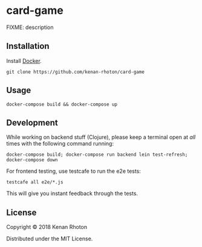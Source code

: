 # card-game

FIXME: description

## Installation

Install [Docker](https://store.docker.com/search?type=edition&offering=community).

`git clone https://github.com/kenan-rhoton/card-game`

## Usage

`docker-compose build && docker-compose up`

## Development

While working on backend stuff (Clojure), please keep a terminal open at *all* times with the following command running:

`docker-compose build; docker-compose run backend lein test-refresh; docker-compose down`

For frontend testing, use testcafe to run the e2e tests:

`testcafe all e2e/*.js`

This will give you instant feedback through the tests.

## License

Copyright © 2018 Kenan Rhoton

Distributed under the MIT License.

